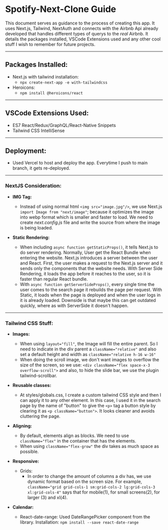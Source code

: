 # Spotify-Next-Clone Guide

This document serves as guidance to the process of creating this app. It uses Next.js, Tailwind, NextAuth and connects with the  Airbnb Api already developed that handles different types of querys to the *real* Airbnb. It details the packages installed, VSCode Extensions used and any other cool stuff I wish to remember for future projects. 
***
## Packages Installed:

- Next.js with tailwind installation: 
  - `npx create-next-app -e with-tailwindcss `
-  Heroicons:
   - `npm install @heroicons/react ` 


***
## VSCode Extensions Used:
- ES7 React/Redux/GraphQL/React-Native Snippets
- Tailwind CSS IntelliSense

***

## Deployment:
- Used Vercel to host and deploy the app. Everytime I push to main branch, it gets re-deployed. 

***

### NextJS Consideration:
- **IMG Tag:** 
  - Instead of using normal html `<img src="image.jpg"/>`, we use Next.js `import Image from "next/image"`; because it optimizes the image into webp format which is smaller and faster to load. We need to create *next.config.js* file and write the source from where the image is being loaded. 
  
- **Static Rendering:** 
  - When including `async function getStaticProps()`, it tells Next.js to do server rendering. Normally, User get the React Bundle when entering the website. Next.js introduces a server between the user and React. First, the user makes a request to the Next.js server and it sends only the components that the website needs. With Server Side Rendering, it loads the app before it reaches to the user, so it is faster than regular React bundle. 
  - With `async function getServerSideProps()`, every single time the user comes to the search page it rebuilds the page per request. With Static, it loads when the page is deployed and when the user logs in it is already loaded. Downside is that maybe this can get outdated quickly, where as with ServerSide it doesn't happen.  
  
***

### Tailwind CSS Stuff:
- **Images:**
  - When using `layout="fill"`, the Image will fill the entire parent. So I need to indicate in the div parent a `className="relative"` and also set a default height and width as `className="relative h-16 w-16"`
  - When doing the scroll image, we don't want images to overflow the size of the screen, so we use: `<div className="flex space-x-3 overflow-scroll">` and also, to hide the slide bar, we use the plugin tailwind-scrollbar.
  
- **Reusable classes:**
  - At styles/globals.css, I create a custom tailwind CSS style and then I can apply it to any other element. In this case, I used it in the search page by the name of "button" to give the `<p>` tag a button style by clearing it as `<p className="button">`. It looks cleaner and avoids cluttering the page. 

- **Aligning:**
  - By default, elements align as blocks. We need to use `className="flex"` in the container that has the elements.
  - When using `className="flex-grow"` the div takes as much space as possible.

- **Responsive:**
  - Grids:
    - In order to change the amount of columns a div has, we use dynamic format based on the screen size. For example, `className="grid grid-cols-1 sm:grid-cols-2 lg:grid-cols-3 xl:grid-cols-4"` says that for mobile(1), for small screens(2), for larger (3) and xl(4).

- **Calendar:**
  - React-date-range: Used DateRangePicker component from the library. Installation: `npm install --save react-date-range`
